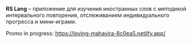 **RS Lang** – приложение для изучения иностранных слов с методикой интервального повторения, отслеживанием индивидуального прогресса и мини-играми.

Promo in progress:
https://loving-mahavira-8c0ea5.netlify.app/
